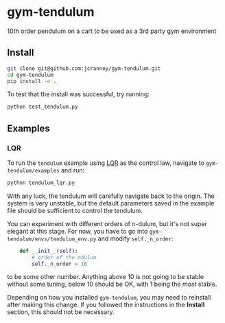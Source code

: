 # gym-tendulum
10th order pendulum on a cart to be used as a 3rd party gym environment

## Install
```bash
git clone git@github.com:jcranney/gym-tendulum.git
cd gym-tendulum
pip install -e .
```
To test that the install was successful, try running:
```bash
python test_tendulum.py
```

## Examples
### LQR
To run the `tendulum` example using [LQR](https://python-control.readthedocs.io/en/latest/generated/control.dlqr.html#control.dlqr) as the control law, navigate to `gym-tendulum/examples` and run:
```bash
python tendulum_lqr.py
```
With any luck, the tendulum will carefully navigate back to the origin. The system is very unstable, but the default parameters saved in the example file should be sufficient to control the tendulum.

You can experiment with different orders of n-dulum, but it's not super elegant at this stage. For now, you have to go into `gym-tendulum/envs/tendulum_env.py` and modify `self._n_order`:
```python
    def __init__(self):
        # order of the ndulum
        self._n_order = 10
```
to be some other number. Anything above 10 is not going to be stable without some tuning, below 10 should be OK, with 1 being the *most* stable.

Depending on how you installed `gym-tendulum`, you may need to reinstall after making this change. If you followed the instructions in the **Install** section, this should not be necessary.